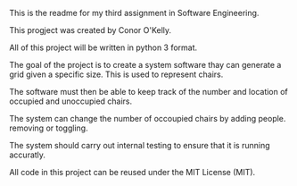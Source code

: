 This is the readme for my third assignment in Software Engineering.

This progject was created by Conor O'Kelly.

All of this project will be written in python 3 format.

The goal of the project is to create a system software thay can generate a grid given a specific size.
This is used to represent chairs.

The software must then be able to keep track of the number and location of occupied and unoccupied chairs.

The system can change the number of occoupied chairs by adding people. removing or toggling.

The system should carry out internal testing to ensure that it is running accuratly.


All code in this project can be reused under the MIT License (MIT).


